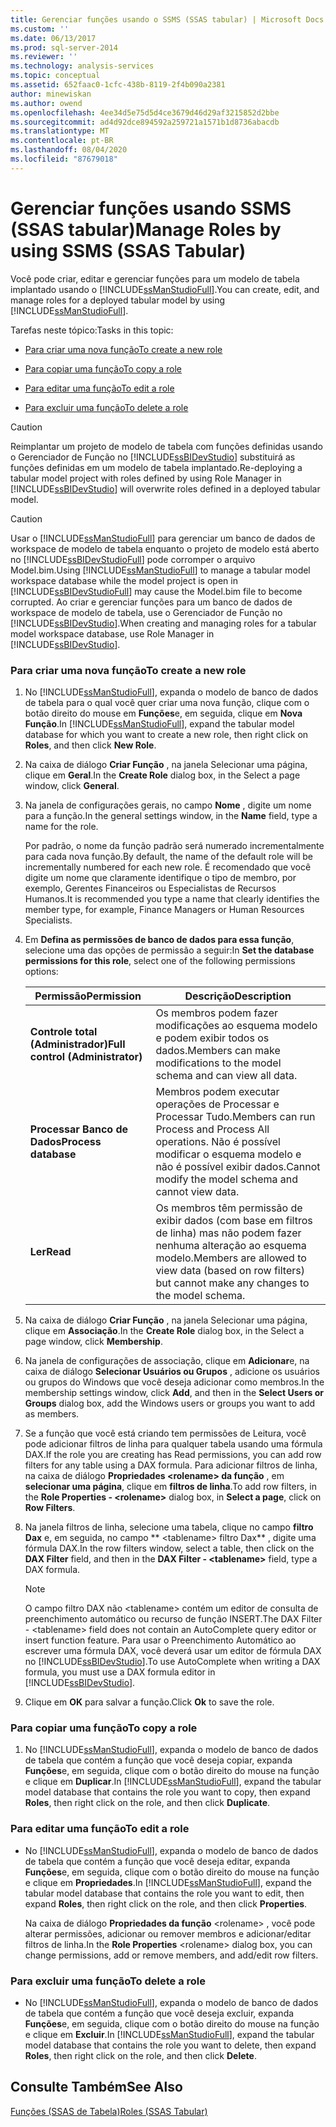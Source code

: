 ```yaml
---
title: Gerenciar funções usando o SSMS (SSAS tabular) | Microsoft Docs
ms.custom: ''
ms.date: 06/13/2017
ms.prod: sql-server-2014
ms.reviewer: ''
ms.technology: analysis-services
ms.topic: conceptual
ms.assetid: 652faac0-1cfc-438b-8119-2f4b090a2381
author: minewiskan
ms.author: owend
ms.openlocfilehash: 4ee34d5e75d5d4ce3679d46d29af3215852d2bbe
ms.sourcegitcommit: ad4d92dce894592a259721a1571b1d8736abacdb
ms.translationtype: MT
ms.contentlocale: pt-BR
ms.lasthandoff: 08/04/2020
ms.locfileid: "87679018"
---
```

# <a name="manage-roles-by-using-ssms-ssas-tabular"></a><span data-ttu-id="3ba78-102">Gerenciar funções usando SSMS (SSAS tabular)</span><span class="sxs-lookup"><span data-stu-id="3ba78-102">Manage Roles by using SSMS (SSAS Tabular)</span></span>
  <span data-ttu-id="3ba78-103">Você pode criar, editar e gerenciar funções para um modelo de tabela implantado usando o [!INCLUDE[ssManStudioFull](../../includes/ssmanstudiofull-md.md)].</span><span class="sxs-lookup"><span data-stu-id="3ba78-103">You can create, edit, and manage roles for a deployed tabular model by using [!INCLUDE[ssManStudioFull](../../includes/ssmanstudiofull-md.md)].</span></span>  
  
 <span data-ttu-id="3ba78-104">Tarefas neste tópico:</span><span class="sxs-lookup"><span data-stu-id="3ba78-104">Tasks in this topic:</span></span>  
  
-   [<span data-ttu-id="3ba78-105">Para criar uma nova função</span><span class="sxs-lookup"><span data-stu-id="3ba78-105">To create a new role</span></span>](#bkmk_new_role)  
  
-   [<span data-ttu-id="3ba78-106">Para copiar uma função</span><span class="sxs-lookup"><span data-stu-id="3ba78-106">To copy a role</span></span>](#bkmk_copy_role)  
  
-   [<span data-ttu-id="3ba78-107">Para editar uma função</span><span class="sxs-lookup"><span data-stu-id="3ba78-107">To edit a role</span></span>](#bkmk_edit_role)  
  
-   [<span data-ttu-id="3ba78-108">Para excluir uma função</span><span class="sxs-lookup"><span data-stu-id="3ba78-108">To delete a role</span></span>](#bkmk_deletet_role)  
  
> [!CAUTION]  
>  <span data-ttu-id="3ba78-109">Reimplantar um projeto de modelo de tabela com funções definidas usando o Gerenciador de Função no [!INCLUDE[ssBIDevStudio](../../includes/ssbidevstudio-md.md)] substituirá as funções definidas em um modelo de tabela implantado.</span><span class="sxs-lookup"><span data-stu-id="3ba78-109">Re-deploying a tabular model project with roles defined by using Role Manager in [!INCLUDE[ssBIDevStudio](../../includes/ssbidevstudio-md.md)] will overwrite roles defined in a deployed tabular model.</span></span>  
  
> [!CAUTION]  
>  <span data-ttu-id="3ba78-110">Usar o [!INCLUDE[ssManStudioFull](../../includes/ssmanstudiofull-md.md)] para gerenciar um banco de dados de workspace de modelo de tabela enquanto o projeto de modelo está aberto no [!INCLUDE[ssBIDevStudioFull](../../includes/ssbidevstudiofull-md.md)] pode corromper o arquivo Model.bim.</span><span class="sxs-lookup"><span data-stu-id="3ba78-110">Using [!INCLUDE[ssManStudioFull](../../includes/ssmanstudiofull-md.md)] to manage a tabular model workspace database while the model project is open in [!INCLUDE[ssBIDevStudioFull](../../includes/ssbidevstudiofull-md.md)] may cause the Model.bim file to become corrupted.</span></span> <span data-ttu-id="3ba78-111">Ao criar e gerenciar funções para um banco de dados de workspace de modelo de tabela, use o Gerenciador de Função no [!INCLUDE[ssBIDevStudio](../../includes/ssbidevstudio-md.md)].</span><span class="sxs-lookup"><span data-stu-id="3ba78-111">When creating and managing roles for a tabular model workspace database, use Role Manager in [!INCLUDE[ssBIDevStudio](../../includes/ssbidevstudio-md.md)].</span></span>  
  
###  <a name="to-create-a-new-role"></a><a name="bkmk_new_role"></a> <span data-ttu-id="3ba78-112">Para criar uma nova função</span><span class="sxs-lookup"><span data-stu-id="3ba78-112">To create a new role</span></span>  
  
1.  <span data-ttu-id="3ba78-113">No [!INCLUDE[ssManStudioFull](../../includes/ssmanstudiofull-md.md)], expanda o modelo de banco de dados de tabela para o qual você quer criar uma nova função, clique com o botão direito do mouse em **Funções**e, em seguida, clique em **Nova Função**.</span><span class="sxs-lookup"><span data-stu-id="3ba78-113">In [!INCLUDE[ssManStudioFull](../../includes/ssmanstudiofull-md.md)], expand the tabular model database for which you want to create a new role, then right click on **Roles**, and then click **New Role**.</span></span>  
  
2.  <span data-ttu-id="3ba78-114">Na caixa de diálogo **Criar Função** , na janela Selecionar uma página, clique em **Geral**.</span><span class="sxs-lookup"><span data-stu-id="3ba78-114">In the **Create Role** dialog box, in the Select a page window, click **General**.</span></span>  
  
3.  <span data-ttu-id="3ba78-115">Na janela de configurações gerais, no campo **Nome** , digite um nome para a função.</span><span class="sxs-lookup"><span data-stu-id="3ba78-115">In the general settings window, in the **Name** field, type a name for the role.</span></span>  
  
     <span data-ttu-id="3ba78-116">Por padrão, o nome da função padrão será numerado incrementalmente para cada nova função.</span><span class="sxs-lookup"><span data-stu-id="3ba78-116">By default, the name of the default role will be incrementally numbered for each new role.</span></span> <span data-ttu-id="3ba78-117">É recomendado que você digite um nome que claramente identifique o tipo de membro, por exemplo, Gerentes Financeiros ou Especialistas de Recursos Humanos.</span><span class="sxs-lookup"><span data-stu-id="3ba78-117">It is recommended you type a name that clearly identifies the member type, for example, Finance Managers or Human Resources Specialists.</span></span>  
  
4.  <span data-ttu-id="3ba78-118">Em **Defina as permissões de banco de dados para essa função**, selecione uma das opções de permissão a seguir:</span><span class="sxs-lookup"><span data-stu-id="3ba78-118">In **Set the database permissions for this role**, select one of the following permissions options:</span></span>  
  
    |<span data-ttu-id="3ba78-119">Permissão</span><span class="sxs-lookup"><span data-stu-id="3ba78-119">Permission</span></span>|<span data-ttu-id="3ba78-120">Descrição</span><span class="sxs-lookup"><span data-stu-id="3ba78-120">Description</span></span>|  
    |----------------|-----------------|  
    |<span data-ttu-id="3ba78-121">**Controle total (Administrador)**</span><span class="sxs-lookup"><span data-stu-id="3ba78-121">**Full control (Administrator)**</span></span>|<span data-ttu-id="3ba78-122">Os membros podem fazer modificações ao esquema modelo e podem exibir todos os dados.</span><span class="sxs-lookup"><span data-stu-id="3ba78-122">Members can make modifications to the model schema and can view all data.</span></span>|  
    |<span data-ttu-id="3ba78-123">**Processar Banco de Dados**</span><span class="sxs-lookup"><span data-stu-id="3ba78-123">**Process database**</span></span>|<span data-ttu-id="3ba78-124">Membros podem executar operações de Processar e Processar Tudo.</span><span class="sxs-lookup"><span data-stu-id="3ba78-124">Members can run Process and Process All operations.</span></span> <span data-ttu-id="3ba78-125">Não é possível modificar o esquema modelo e não é possível exibir dados.</span><span class="sxs-lookup"><span data-stu-id="3ba78-125">Cannot modify the model schema and cannot view data.</span></span>|  
    |<span data-ttu-id="3ba78-126">**Ler**</span><span class="sxs-lookup"><span data-stu-id="3ba78-126">**Read**</span></span>|<span data-ttu-id="3ba78-127">Os membros têm permissão de exibir dados (com base em filtros de linha) mas não podem fazer nenhuma alteração ao esquema modelo.</span><span class="sxs-lookup"><span data-stu-id="3ba78-127">Members are allowed to view data (based on row filters) but cannot make any changes to the model schema.</span></span>|  
  
5.  <span data-ttu-id="3ba78-128">Na caixa de diálogo **Criar Função** , na janela Selecionar uma página, clique em **Associação**.</span><span class="sxs-lookup"><span data-stu-id="3ba78-128">In the **Create Role** dialog box, in the Select a page window, click **Membership**.</span></span>  
  
6.  <span data-ttu-id="3ba78-129">Na janela de configurações de associação, clique em **Adicionar**e, na caixa de diálogo **Selecionar Usuários ou Grupos** , adicione os usuários ou grupos do Windows que você deseja adicionar como membros.</span><span class="sxs-lookup"><span data-stu-id="3ba78-129">In the membership settings window, click **Add**, and then in the **Select Users or Groups** dialog box, add the Windows users or groups you want to add as members.</span></span>  
  
7.  <span data-ttu-id="3ba78-130">Se a função que você está criando tem permissões de Leitura, você pode adicionar filtros de linha para qualquer tabela usando uma fórmula DAX.</span><span class="sxs-lookup"><span data-stu-id="3ba78-130">If the role you are creating has Read permissions, you can add row filters for any table using a DAX formula.</span></span> <span data-ttu-id="3ba78-131">Para adicionar filtros de linha, na caixa de diálogo **Propriedades \<rolename> da função** , em **selecionar uma página**, clique em **filtros de linha**.</span><span class="sxs-lookup"><span data-stu-id="3ba78-131">To add row filters, in the **Role Properties - \<rolename>** dialog box, in **Select a page**, click on **Row Filters**.</span></span>  
  
8.  <span data-ttu-id="3ba78-132">Na janela filtros de linha, selecione uma tabela, clique no campo **filtro Dax** e, em seguida, no campo \*\* \<tablename> filtro Dax\*\* , digite uma fórmula DAX.</span><span class="sxs-lookup"><span data-stu-id="3ba78-132">In the row filters window, select a table, then click on the **DAX Filter** field, and then in the **DAX Filter - \<tablename>** field, type a DAX formula.</span></span>  
  
    > [!NOTE]  
    >  <span data-ttu-id="3ba78-133">O campo filtro DAX não \<tablename> contém um editor de consulta de preenchimento automático ou recurso de função INSERT.</span><span class="sxs-lookup"><span data-stu-id="3ba78-133">The DAX Filter - \<tablename> field does not contain an AutoComplete query editor or insert function feature.</span></span> <span data-ttu-id="3ba78-134">Para usar o Preenchimento Automático ao escrever uma fórmula DAX, você deverá usar um editor de fórmula DAX no [!INCLUDE[ssBIDevStudio](../../includes/ssbidevstudio-md.md)].</span><span class="sxs-lookup"><span data-stu-id="3ba78-134">To use AutoComplete when writing a DAX formula, you must use a DAX formula editor in [!INCLUDE[ssBIDevStudio](../../includes/ssbidevstudio-md.md)].</span></span>  
  
9. <span data-ttu-id="3ba78-135">Clique em **OK** para salvar a função.</span><span class="sxs-lookup"><span data-stu-id="3ba78-135">Click **Ok** to save the role.</span></span>  
  
###  <a name="to-copy-a-role"></a><a name="bkmk_copy_role"></a> <span data-ttu-id="3ba78-136">Para copiar uma função</span><span class="sxs-lookup"><span data-stu-id="3ba78-136">To copy a role</span></span>  
  
1.  <span data-ttu-id="3ba78-137">No [!INCLUDE[ssManStudioFull](../../includes/ssmanstudiofull-md.md)], expanda o modelo de banco de dados de tabela que contém a função que você deseja copiar, expanda **Funções**e, em seguida, clique com o botão direito do mouse na função e clique em **Duplicar**.</span><span class="sxs-lookup"><span data-stu-id="3ba78-137">In [!INCLUDE[ssManStudioFull](../../includes/ssmanstudiofull-md.md)], expand the tabular model database that contains the role you want to copy, then expand **Roles**, then right click on the role, and then click **Duplicate**.</span></span>  
  
###  <a name="to-edit-a-role"></a><a name="bkmk_edit_role"></a><span data-ttu-id="3ba78-138">Para editar uma função</span><span class="sxs-lookup"><span data-stu-id="3ba78-138">To edit a role</span></span>  
  
-   <span data-ttu-id="3ba78-139">No [!INCLUDE[ssManStudioFull](../../includes/ssmanstudiofull-md.md)], expanda o modelo de banco de dados de tabela que contém a função que você deseja editar, expanda **Funções**e, em seguida, clique com o botão direito do mouse na função e clique em **Propriedades**.</span><span class="sxs-lookup"><span data-stu-id="3ba78-139">In [!INCLUDE[ssManStudioFull](../../includes/ssmanstudiofull-md.md)], expand the tabular model database that contains the role you want to edit, then expand **Roles**, then right click on the role, and then click **Properties**.</span></span>  
  
     <span data-ttu-id="3ba78-140">Na caixa de diálogo **Propriedades da função** \<rolename> , você pode alterar permissões, adicionar ou remover membros e adicionar/editar filtros de linha.</span><span class="sxs-lookup"><span data-stu-id="3ba78-140">In the **Role Properties** \<rolename> dialog box, you can change permissions, add or remove members, and add/edit row filters.</span></span>  
  
###  <a name="to-delete-a-role"></a><a name="bkmk_deletet_role"></a><span data-ttu-id="3ba78-141">Para excluir uma função</span><span class="sxs-lookup"><span data-stu-id="3ba78-141">To delete a role</span></span>  
  
-   <span data-ttu-id="3ba78-142">No [!INCLUDE[ssManStudioFull](../../includes/ssmanstudiofull-md.md)], expanda o modelo de banco de dados de tabela que contém a função que você deseja excluir, expanda **Funções**e, em seguida, clique com o botão direito do mouse na função e clique em **Excluir**.</span><span class="sxs-lookup"><span data-stu-id="3ba78-142">In [!INCLUDE[ssManStudioFull](../../includes/ssmanstudiofull-md.md)], expand the tabular model database that contains the role you want to delete, then expand **Roles**, then right click on the role, and then click **Delete**.</span></span>  
  
## <a name="see-also"></a><span data-ttu-id="3ba78-143">Consulte Também</span><span class="sxs-lookup"><span data-stu-id="3ba78-143">See Also</span></span>  
 [<span data-ttu-id="3ba78-144">Funções &#40;SSAS de Tabela&#41;</span><span class="sxs-lookup"><span data-stu-id="3ba78-144">Roles &#40;SSAS Tabular&#41;</span></span>](roles-ssas-tabular.md)  
  
  
